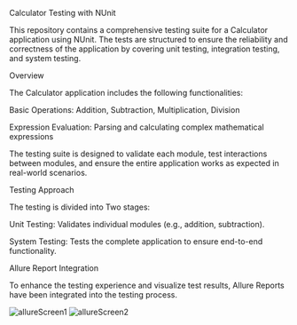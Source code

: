 Calculator Testing with NUnit

This repository contains a comprehensive testing suite for a Calculator application using NUnit. The tests are structured to ensure the reliability and correctness of the application by covering unit testing, integration testing, and system testing.



Overview

The Calculator application includes the following functionalities:

Basic Operations: Addition, Subtraction, Multiplication, Division

Expression Evaluation: Parsing and calculating complex mathematical expressions

The testing suite is designed to validate each module, test interactions between modules, and ensure the entire application works as expected in real-world scenarios.


Testing Approach

The testing is divided into Two stages:

Unit Testing: Validates individual modules (e.g., addition, subtraction).

System Testing: Tests the complete application to ensure end-to-end functionality.


Allure Report Integration

To enhance the testing experience and visualize test results, Allure Reports have been integrated into the testing process.

![allureScreen1](https://github.com/user-attachments/assets/189a12fa-47e8-4dc0-80ad-a3f8741d43cf)
![allureScreen2](https://github.com/user-attachments/assets/bc598c28-d9e0-4b6e-a01b-aa0433538f6f)
